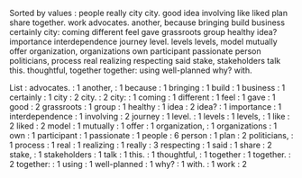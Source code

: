 Sorted by values :
people really city city. good idea involving like liked plan share together. work advocates. another, because bringing build business certainly city: coming different feel gave grassroots group healthy idea? importance interdependence journey level. levels levels, model mutually offer organization, organizations own participant passionate person politicians, process real realizing respecting said stake, stakeholders talk this. thoughtful, together together: using well-planned why? with. 

List :
advocates. : 1
another, : 1
because : 1
bringing : 1
build : 1
business : 1
certainly : 1
city : 2
city. : 2
city: : 1
coming : 1
different : 1
feel : 1
gave : 1
good : 2
grassroots : 1
group : 1
healthy : 1
idea : 2
idea? : 1
importance : 1
interdependence : 1
involving : 2
journey : 1
level. : 1
levels : 1
levels, : 1
like : 2
liked : 2
model : 1
mutually : 1
offer : 1
organization, : 1
organizations : 1
own : 1
participant : 1
passionate : 1
people : 6
person : 1
plan : 2
politicians, : 1
process : 1
real : 1
realizing : 1
really : 3
respecting : 1
said : 1
share : 2
stake, : 1
stakeholders : 1
talk : 1
this. : 1
thoughtful, : 1
together : 1
together. : 2
together: : 1
using : 1
well-planned : 1
why? : 1
with. : 1
work : 2
